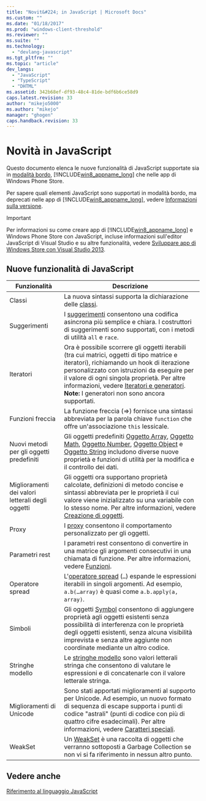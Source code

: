 ```yaml
---
title: "Novit&#224; in JavaScript | Microsoft Docs"
ms.custom: ""
ms.date: "01/18/2017"
ms.prod: "windows-client-threshold"
ms.reviewer: ""
ms.suite: ""
ms.technology: 
  - "devlang-javascript"
ms.tgt_pltfrm: ""
ms.topic: "article"
dev_langs: 
  - "JavaScript"
  - "TypeScript"
  - "DHTML"
ms.assetid: 342b68ef-df93-48c4-81de-bdf6b6ce58d9
caps.latest.revision: 33
author: "mikejo5000"
ms.author: "mikejo"
manager: "ghogen"
caps.handback.revision: 33
---
```

# Novit&#224; in JavaScript
Questo documento elenca le nuove funzionalità di JavaScript supportate sia in [modalità bordo](http://blogs.msdn.com/b/ie/archive/2014/11/11/living-on-the-edge-our-next-step-in-interoperability.aspx), [!INCLUDE[win8_appname_long](../javascript/includes/win8-appname-long-md.md)] che nelle app di Windows Phone Store.  
  
 Per sapere quali elementi JavaScript sono supportati in modalità bordo, ma deprecati nelle app di [!INCLUDE[win8_appname_long](../javascript/includes/win8-appname-long-md.md)], vedere [Informazioni sulla versione](../javascript/reference/javascript-version-information.md).  
  
> [!IMPORTANT]
>  Per informazioni su come creare app di [!INCLUDE[win8_appname_long](../javascript/includes/win8-appname-long-md.md)] e Windows Phone Store con JavaScript, incluse informazioni sull'editor JavaScript di Visual Studio e su altre funzionalità, vedere [Sviluppare app di Windows Store con Visual Studio 2013](http://go.microsoft.com/fwlink/p/?LinkID=238263).  
  
## Nuove funzionalità di JavaScript  
  
|Funzionalità|Descrizione|  
|------------------|-----------------|  
|Classi|La nuova sintassi supporta la dichiarazione delle [classi](../javascript/reference/class-statement-javascript.md).|  
|Suggerimenti|I [suggerimenti](../javascript/reference/promise-object-javascript.md) consentono una codifica asincrona più semplice e chiara.  I costruttori di suggerimenti sono supportati, con i metodi di utilità `all` e `race`.|  
|Iteratori|Ora è possibile scorrere gli oggetti iterabili \(tra cui matrici, oggetti di tipo matrice e iteratori\), richiamando un hook di iterazione personalizzato con istruzioni da eseguire per il valore di ogni singola proprietà.  Per altre informazioni, vedere [Iteratori e generatori](../javascript/advanced/iterators-and-generators-javascript.md). **Note:**  I generatori non sono ancora supportati.|  
|Funzioni freccia|La funzione freccia \(\=\>\) fornisce una sintassi abbreviata per la parola chiave `function` che offre un'associazione `this` lessicale.|  
|Nuovi metodi per gli oggetti predefiniti|Gli oggetti predefiniti [Oggetto Array](../javascript/reference/array-object-javascript.md), [Oggetto Math](../javascript/reference/math-object-javascript.md), [Oggetto Number](../javascript/reference/number-object-javascript.md), [Oggetto Object](../javascript/reference/object-object-javascript.md) e [Oggetto String](../javascript/reference/string-object-javascript.md) includono diverse nuove proprietà e funzioni di utilità per la modifica e il controllo dei dati.|  
|Miglioramenti dei valori letterali degli oggetti|Gli oggetti ora supportano proprietà calcolate, definizioni di metodo concise e sintassi abbreviata per le proprietà il cui valore viene inizializzato su una variabile con lo stesso nome.  Per altre informazioni, vedere [Creazione di oggetti](../javascript/creating-objects-javascript.md).|  
|Proxy|I [proxy](../javascript/reference/proxy-object-javascript.md) consentono il comportamento personalizzato per gli oggetti.|  
|Parametri rest|I parametri rest consentono di convertire in una matrice gli argomenti consecutivi in una chiamata di funzione.  Per altre informazioni, vedere [Funzioni](../javascript/functions-javascript.md).|  
|Operatore spread|L'[operatore spread](../javascript/reference/spread-operator-decrement-dot-dot-dot-javascript.md) \(`…`\) espande le espressioni iterabili in singoli argomenti.  Ad esempio, `a.b(…array)` è quasi come `a.b.apply(a, array)`.|  
|Simboli|Gli oggetti [Symbol](../javascript/reference/symbol-object-javascript.md) consentono di aggiungere proprietà agli oggetti esistenti senza possibilità di interferenza con le proprietà degli oggetti esistenti, senza alcuna visibilità imprevista e senza altre aggiunte non coordinate mediante un altro codice.|  
|Stringhe modello|Le [stringhe modello](../javascript/advanced/template-strings-javascript.md) sono valori letterali stringa che consentono di valutare le espressioni e di concatenarle con il valore letterale stringa.|  
|Miglioramenti di Unicode|Sono stati apportati miglioramenti al supporto per Unicode.  Ad esempio, un nuovo formato di sequenza di escape supporta i punti di codice "astrali" \(punti di codice con più di quattro cifre esadecimali\).  Per altre informazioni, vedere [Caratteri speciali](../javascript/advanced/special-characters-javascript.md).|  
|WeakSet|Un [WeakSet](../javascript/reference/weakset-object-javascript.md) è una raccolta di oggetti che verranno sottoposti a Garbage Collection se non vi si fa riferimento in nessun altro punto.|  
  
## Vedere anche  
 [Riferimento al linguaggio JavaScript](../javascript/javascript-language-reference.md)